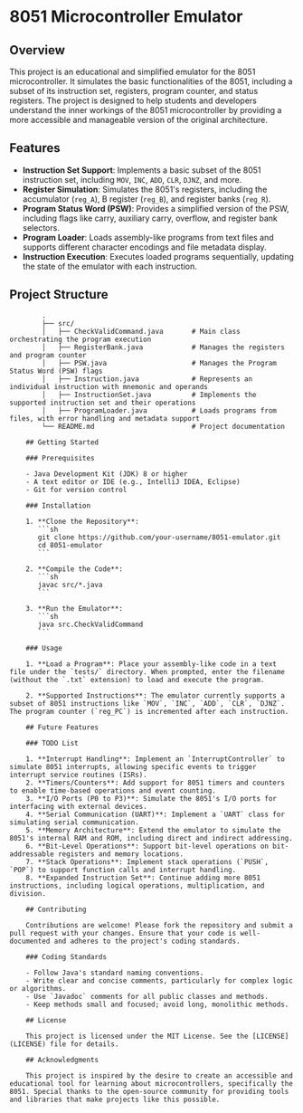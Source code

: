 # 8051 Microcontroller Emulator

## Overview

This project is an educational and simplified emulator for the 8051 microcontroller. It simulates the basic functionalities of the 8051, including a subset of its instruction set, registers, program counter, and status registers. The project is designed to help students and developers understand the inner workings of the 8051 microcontroller by providing a more accessible and manageable version of the original architecture.

## Features

- **Instruction Set Support**: Implements a basic subset of the 8051 instruction set, including `MOV`, `INC`, `ADD`, `CLR`, `DJNZ`, and more.
- **Register Simulation**: Simulates the 8051's registers, including the accumulator (`reg_A`), B register (`reg_B`), and register banks (`reg_R`).
- **Program Status Word (PSW)**: Provides a simplified version of the PSW, including flags like carry, auxiliary carry, overflow, and register bank selectors.
- **Program Loader**: Loads assembly-like programs from text files and supports different character encodings and file metadata display.
- **Instruction Execution**: Executes loaded programs sequentially, updating the state of the emulator with each instruction.

## Project Structure

```
        .
        ├── src/
        │   ├── CheckValidCommand.java       # Main class orchestrating the program execution
        │   ├── RegisterBank.java            # Manages the registers and program counter
        │   ├── PSW.java                     # Manages the Program Status Word (PSW) flags
        │   ├── Instruction.java             # Represents an individual instruction with mnemonic and operands
        │   ├── InstructionSet.java          # Implements the supported instruction set and their operations
        │   ├── ProgramLoader.java           # Loads programs from files, with error handling and metadata support
        └── README.md                        # Project documentation
```

        ## Getting Started

        ### Prerequisites

        - Java Development Kit (JDK) 8 or higher
        - A text editor or IDE (e.g., IntelliJ IDEA, Eclipse)
        - Git for version control

        ### Installation

        1. **Clone the Repository**:
           ```sh
           git clone https://github.com/your-username/8051-emulator.git
           cd 8051-emulator
           ```

        2. **Compile the Code**:
           ```sh
           javac src/*.java
           ```

        3. **Run the Emulator**:
           ```sh
           java src.CheckValidCommand
           ```

        ### Usage

        1. **Load a Program**: Place your assembly-like code in a text file under the `tests/` directory. When prompted, enter the filename (without the `.txt` extension) to load and execute the program.

        2. **Supported Instructions**: The emulator currently supports a subset of 8051 instructions like `MOV`, `INC`, `ADD`, `CLR`, `DJNZ`. The program counter (`reg_PC`) is incremented after each instruction.

        ## Future Features

        ### TODO List

        1. **Interrupt Handling**: Implement an `InterruptController` to simulate 8051 interrupts, allowing specific events to trigger interrupt service routines (ISRs).
        2. **Timers/Counters**: Add support for 8051 timers and counters to enable time-based operations and event counting.
        3. **I/O Ports (P0 to P3)**: Simulate the 8051's I/O ports for interfacing with external devices.
        4. **Serial Communication (UART)**: Implement a `UART` class for simulating serial communication.
        5. **Memory Architecture**: Extend the emulator to simulate the 8051's internal RAM and ROM, including direct and indirect addressing.
        6. **Bit-Level Operations**: Support bit-level operations on bit-addressable registers and memory locations.
        7. **Stack Operations**: Implement stack operations (`PUSH`, `POP`) to support function calls and interrupt handling.
        8. **Expanded Instruction Set**: Continue adding more 8051 instructions, including logical operations, multiplication, and division.

        ## Contributing

        Contributions are welcome! Please fork the repository and submit a pull request with your changes. Ensure that your code is well-documented and adheres to the project's coding standards.

        ### Coding Standards

        - Follow Java's standard naming conventions.
        - Write clear and concise comments, particularly for complex logic or algorithms.
        - Use `Javadoc` comments for all public classes and methods.
        - Keep methods small and focused; avoid long, monolithic methods.

        ## License

        This project is licensed under the MIT License. See the [LICENSE](LICENSE) file for details.

        ## Acknowledgments

        This project is inspired by the desire to create an accessible and educational tool for learning about microcontrollers, specifically the 8051. Special thanks to the open-source community for providing tools and libraries that make projects like this possible.

